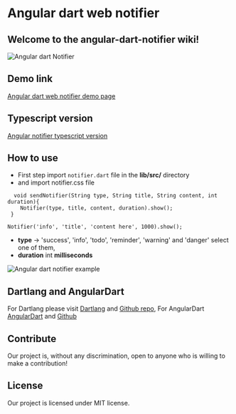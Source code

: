 # Angular dart web notifier 
## Welcome to the angular-dart-notifier wiki!

![Angular dart Notifier](https://woorklab.com/images/notifier.png)

## Demo link

[Angular dart web notifier demo page](https://augustpi.github.io/angular-dart-notifier/)


## Typescript version 

[Angular notifier typescript version](https://github.com/Augustpi/angular2-notifier)

## How to use

* First step import `notifier.dart` file in the **lib/src/** directory
* and import notifier.css file 


```
  void sendNotifier(String type, String title, String content, int duration){
    Notifier(type, title, content, duration).show();
 }
```


```
Notifier('info', 'title', 'content here', 1000).show();
```

* **type** -> 'success', 'info', 'todo', 'reminder', 'warning' and 'danger' select one of them, 
* **duration** int **milliseconds**

![Angular dart notifier example](https://woorklab.com/images/notifier2.png)


## Dartlang and AngularDart

For Dartlang please visit [Dartlang](https://www.dartlang.org) and [Github repo](https://github.com/dart-lang),
For AngularDart [AngularDart](http://angulardart.org) and [Github](https://github.com/dart-lang/angular)

## Contribute
Our project is, without any discrimination, open to anyone who is willing to make a contribution!

## License
Our project is licensed under MIT license.

